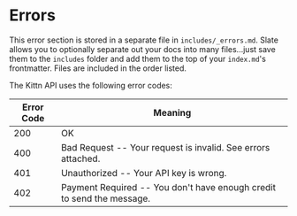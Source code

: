 # Errors

<aside class="notice">
This error section is stored in a separate file in <code>includes/_errors.md</code>. Slate allows you to optionally separate out your docs into many files...just save them to the <code>includes</code> folder and add them to the top of your <code>index.md</code>'s frontmatter. Files are included in the order listed.
</aside>

The Kittn API uses the following error codes:


Error Code | Meaning
---------- | -------
200 | OK |Everything is OK. 
400 | Bad Request -- Your request is invalid. See errors attached.
401 | Unauthorized -- Your API key is wrong.
402 | Payment Required -- You don't have enough credit to send the message.
